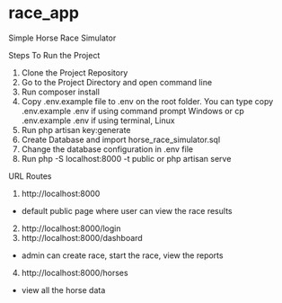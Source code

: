 # race_app
Simple Horse Race Simulator

Steps To Run the Project

1. Clone the Project Repository
2. Go to the Project Directory  and open command line
3. Run composer install
4. Copy .env.example file to .env on the root folder. You can type copy .env.example .env if using command prompt Windows or cp .env.example .env if using terminal, Linux
5. Run php artisan key:generate
6. Create Database and import horse_race_simulator.sql
7. Change the database configuration in .env file
8. Run php -S localhost:8000 -t public or php artisan serve



URL Routes

1. http://localhost:8000
- default public page where user can view the race results
2. http://localhost:8000/login
3. http://localhost:8000/dashboard
- admin can create race, start the race, view the reports
4. http://localhost:8000/horses
- view all the horse data
